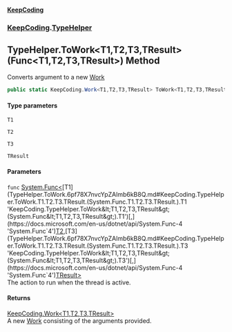 #### [KeepCoding](index.md 'index')
### [KeepCoding](KeepCoding.md 'KeepCoding').[TypeHelper](TypeHelper.md 'KeepCoding.TypeHelper')
## TypeHelper.ToWork&lt;T1,T2,T3,TResult&gt;(Func&lt;T1,T2,T3,TResult&gt;) Method
Converts argument to a new [Work](Work.md 'KeepCoding.Work')
```csharp
public static KeepCoding.Work<T1,T2,T3,TResult> ToWork<T1,T2,T3,TResult>(this System.Func<T1,T2,T3,TResult> func);
```
#### Type parameters
<a name='KeepCoding.TypeHelper.ToWork.T1.T2.T3.TResult.(System.Func.T1.T2.T3.TResult.).T1'></a>
`T1`  
  
<a name='KeepCoding.TypeHelper.ToWork.T1.T2.T3.TResult.(System.Func.T1.T2.T3.TResult.).T2'></a>
`T2`  
  
<a name='KeepCoding.TypeHelper.ToWork.T1.T2.T3.TResult.(System.Func.T1.T2.T3.TResult.).T3'></a>
`T3`  
  
<a name='KeepCoding.TypeHelper.ToWork.T1.T2.T3.TResult.(System.Func.T1.T2.T3.TResult.).TResult'></a>
`TResult`  
  
#### Parameters
<a name='KeepCoding.TypeHelper.ToWork.T1.T2.T3.TResult.(System.Func.T1.T2.T3.TResult.).func'></a>
`func` [System.Func&lt;](https://docs.microsoft.com/en-us/dotnet/api/System.Func-4 'System.Func`4')[T1](TypeHelper.ToWork.6pf78X7nvcYpZAlmb6kB8Q.md#KeepCoding.TypeHelper.ToWork.T1.T2.T3.TResult.(System.Func.T1.T2.T3.TResult.).T1 'KeepCoding.TypeHelper.ToWork&lt;T1,T2,T3,TResult&gt;(System.Func&lt;T1,T2,T3,TResult&gt;).T1')[,](https://docs.microsoft.com/en-us/dotnet/api/System.Func-4 'System.Func`4')[T2](TypeHelper.ToWork.6pf78X7nvcYpZAlmb6kB8Q.md#KeepCoding.TypeHelper.ToWork.T1.T2.T3.TResult.(System.Func.T1.T2.T3.TResult.).T2 'KeepCoding.TypeHelper.ToWork&lt;T1,T2,T3,TResult&gt;(System.Func&lt;T1,T2,T3,TResult&gt;).T2')[,](https://docs.microsoft.com/en-us/dotnet/api/System.Func-4 'System.Func`4')[T3](TypeHelper.ToWork.6pf78X7nvcYpZAlmb6kB8Q.md#KeepCoding.TypeHelper.ToWork.T1.T2.T3.TResult.(System.Func.T1.T2.T3.TResult.).T3 'KeepCoding.TypeHelper.ToWork&lt;T1,T2,T3,TResult&gt;(System.Func&lt;T1,T2,T3,TResult&gt;).T3')[,](https://docs.microsoft.com/en-us/dotnet/api/System.Func-4 'System.Func`4')[TResult](TypeHelper.ToWork.6pf78X7nvcYpZAlmb6kB8Q.md#KeepCoding.TypeHelper.ToWork.T1.T2.T3.TResult.(System.Func.T1.T2.T3.TResult.).TResult 'KeepCoding.TypeHelper.ToWork&lt;T1,T2,T3,TResult&gt;(System.Func&lt;T1,T2,T3,TResult&gt;).TResult')[&gt;](https://docs.microsoft.com/en-us/dotnet/api/System.Func-4 'System.Func`4')  
The action to run when the thread is active.
  
#### Returns
[KeepCoding.Work&lt;](Work.T1.T2.T3.TResult..md 'KeepCoding.Work&lt;T1,T2,T3,TResult&gt;')[T1](TypeHelper.ToWork.6pf78X7nvcYpZAlmb6kB8Q.md#KeepCoding.TypeHelper.ToWork.T1.T2.T3.TResult.(System.Func.T1.T2.T3.TResult.).T1 'KeepCoding.TypeHelper.ToWork&lt;T1,T2,T3,TResult&gt;(System.Func&lt;T1,T2,T3,TResult&gt;).T1')[,](Work.T1.T2.T3.TResult..md 'KeepCoding.Work&lt;T1,T2,T3,TResult&gt;')[T2](TypeHelper.ToWork.6pf78X7nvcYpZAlmb6kB8Q.md#KeepCoding.TypeHelper.ToWork.T1.T2.T3.TResult.(System.Func.T1.T2.T3.TResult.).T2 'KeepCoding.TypeHelper.ToWork&lt;T1,T2,T3,TResult&gt;(System.Func&lt;T1,T2,T3,TResult&gt;).T2')[,](Work.T1.T2.T3.TResult..md 'KeepCoding.Work&lt;T1,T2,T3,TResult&gt;')[T3](TypeHelper.ToWork.6pf78X7nvcYpZAlmb6kB8Q.md#KeepCoding.TypeHelper.ToWork.T1.T2.T3.TResult.(System.Func.T1.T2.T3.TResult.).T3 'KeepCoding.TypeHelper.ToWork&lt;T1,T2,T3,TResult&gt;(System.Func&lt;T1,T2,T3,TResult&gt;).T3')[,](Work.T1.T2.T3.TResult..md 'KeepCoding.Work&lt;T1,T2,T3,TResult&gt;')[TResult](TypeHelper.ToWork.6pf78X7nvcYpZAlmb6kB8Q.md#KeepCoding.TypeHelper.ToWork.T1.T2.T3.TResult.(System.Func.T1.T2.T3.TResult.).TResult 'KeepCoding.TypeHelper.ToWork&lt;T1,T2,T3,TResult&gt;(System.Func&lt;T1,T2,T3,TResult&gt;).TResult')[&gt;](Work.T1.T2.T3.TResult..md 'KeepCoding.Work&lt;T1,T2,T3,TResult&gt;')  
A new [Work](Work.md 'KeepCoding.Work') consisting of the arguments provided.

